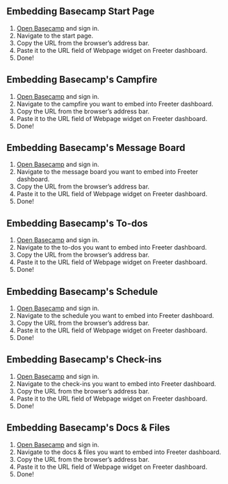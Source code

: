 ## Embedding Basecamp Start Page

1. <a href="{{ curItem.homeUrl|e }}" rel="noopener noreferrer" target="_blank">Open Basecamp</a> and sign in.
2. Navigate to the start page.
3. Copy the URL from the browser’s address bar.
4. Paste it to the URL field of Webpage widget on Freeter dashboard.
5. Done!

## Embedding Basecamp's Campfire

1. <a href="{{ curItem.homeUrl|e }}" rel="noopener noreferrer" target="_blank">Open Basecamp</a> and sign in.
2. Navigate to the campfire you want to embed into Freeter dashboard.
3. Copy the URL from the browser’s address bar.
4. Paste it to the URL field of Webpage widget on Freeter dashboard.
5. Done!

## Embedding Basecamp's Message Board

1. <a href="{{ curItem.homeUrl|e }}" rel="noopener noreferrer" target="_blank">Open Basecamp</a> and sign in.
2. Navigate to the message board you want to embed into Freeter dashboard.
3. Copy the URL from the browser’s address bar.
4. Paste it to the URL field of Webpage widget on Freeter dashboard.
5. Done!

## Embedding Basecamp's To-dos

1. <a href="{{ curItem.homeUrl|e }}" rel="noopener noreferrer" target="_blank">Open Basecamp</a> and sign in.
2. Navigate to the to-dos you want to embed into Freeter dashboard.
3. Copy the URL from the browser’s address bar.
4. Paste it to the URL field of Webpage widget on Freeter dashboard.
5. Done!

## Embedding Basecamp's Schedule

1. <a href="{{ curItem.homeUrl|e }}" rel="noopener noreferrer" target="_blank">Open Basecamp</a> and sign in.
2. Navigate to the schedule you want to embed into Freeter dashboard.
3. Copy the URL from the browser’s address bar.
4. Paste it to the URL field of Webpage widget on Freeter dashboard.
5. Done!

## Embedding Basecamp's Check-ins

1. <a href="{{ curItem.homeUrl|e }}" rel="noopener noreferrer" target="_blank">Open Basecamp</a> and sign in.
2. Navigate to the check-ins you want to embed into Freeter dashboard.
3. Copy the URL from the browser’s address bar.
4. Paste it to the URL field of Webpage widget on Freeter dashboard.
5. Done!

## Embedding Basecamp's Docs & Files

1. <a href="{{ curItem.homeUrl|e }}" rel="noopener noreferrer" target="_blank">Open Basecamp</a> and sign in.
2. Navigate to the docs & files you want to embed into Freeter dashboard.
3. Copy the URL from the browser’s address bar.
4. Paste it to the URL field of Webpage widget on Freeter dashboard.
5. Done!
